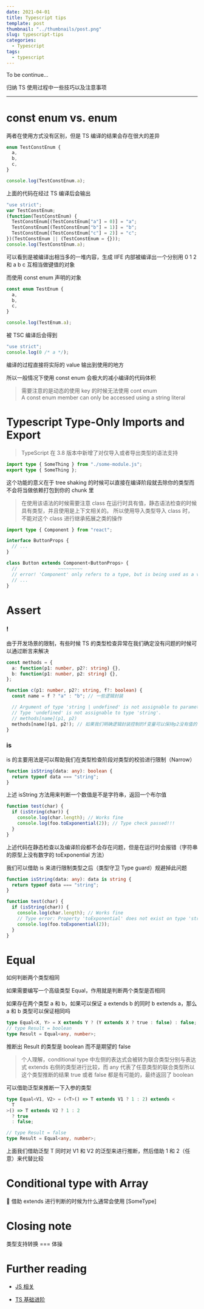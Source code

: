 ```yaml
---
date: 2021-04-01
title: Typescript tips
template: post
thumbnail: "../thumbnails/post.png"
slug: typescript-tips
categories:
  - Typescript
tags:
  - typescript
---
```


To be continue...

归纳 TS 使用过程中一些技巧以及注意事项

---

# const enum vs. enum

两者在使用方式没有区别，但是 TS 编译的结果会存在很大的差异

```ts
enum TestConstEnum {
  a,
  b,
  c,
}

console.log(TestConstEnum.a);
```

上面的代码在经过 TS 编译后会输出

```ts
"use strict";
var TestConstEnum;
(function(TestConstEnum) {
  TestConstEnum[(TestConstEnum["a"] = 0)] = "a";
  TestConstEnum[(TestConstEnum["b"] = 1)] = "b";
  TestConstEnum[(TestConstEnum["c"] = 2)] = "c";
})(TestConstEnum || (TestConstEnum = {}));
console.log(TestConstEnum.a);
```

可以看到是被编译出相当多的一堆内容，生成 IIFE 内部被编译出一个分别用 0 1 2 和 a b c 互相当做键值的对象

而使用 const enum 声明的对象

```ts
const enum TestEnum {
  a,
  b,
  c,
}

console.log(TestEnum.a);
```

被 TSC 编译后会得到

```ts
"use strict";
console.log(0 /* a */);
```

编译的过程直接将实际的 value 输出到使用的地方

所以一般情况下使用 const enum 会极大的减小编译的代码体积

> 需要注意的是动态的使用 key 的时候无法使用 cont enum<br />
> A const enum member can only be accessed using a string literal

# Typescript Type-Only Imports and Export

> TypeScript 在 3.8 版本中新增了对仅导入或者导出类型的语法支持

```ts
import type { SomeThing } from "./some-module.js";
export type { SomeThing };
```

这个功能的意义在于 tree shaking 的时候可以直接在编译阶段就去除你的类型而不会将当做依赖打包到你的 chunk 里

> 在使用该语法的时候需要注意 class 在运行时具有值，静态语法检查的时候具有类型，并且使用是上下文相关的。 所以使用导入类型导入 class 时，不能对这个 class 进行继承拓展之类的操作

```ts
import type { Component } from "react";

interface ButtonProps {
  // ...
}

class Button extends Component<ButtonProps> {
  //               ~~~~~~~~~
  // error! 'Component' only refers to a type, but is being used as a value here.
  // ...
}
```

# Assert

### !

由于开发场景的限制，有些时候 TS 的类型检查异常在我们确定没有问题的时候可以通过断言来解决

```ts
const methods = {
  a: function(p1: number, p2?: string) {},
  b: function(p1: number, p2: string) {},
};

function c(p1: number, p2?: string, f?: boolean) {
  const name = f ? "a" : "b"; // 一些逻辑封装

  // Argument of type 'string | undefined' is not assignable to parameter of type 'string'.
  // Type 'undefined' is not assignable to type 'string'.
  // methods[name](p1, p2)
  methods[name](p1, p2!); // 如果我们明确逻辑封装控制的f变量可以保持p2没有值的时候返回的是false这里可以使用断言来解决类型异常
}
```

### is

is 的主要用法是可以帮助我们在类型检查阶段对类型的校验进行限制（Narrow）

```ts
function isString(data: any): boolean {
  return typeof data === "string";
}
```

上述 isString 方法用来判断一个数值是不是字符串，返回一个布尔值

```ts
function test(char) {
  if (isString(char)) {
    console.log(char.length); // Works fine
    console.log(foo.toExponential(2)); // Type check passed!!!
  }
}
```

上述代码在静态检查以及编译阶段都不会存在问题，但是在运行时会报错（字符串的原型上没有数字的 toExponential 方法）

我们可以借助 is 来进行限制类型之后（类型守卫 Type guard）规避掉此问题

```ts
function isString(data: any): data is string {
  return typeof data === "string";
}

function test(char) {
  if (isString(char)) {
    console.log(char.length); // Works fine
    // Type error: Property 'toExponential' does not exist on type 'string'.
    console.log(foo.toExponential(2));
  }
}
```

# Equal

如何判断两个类型相同

如果需要编写一个高级类型 Equal，作用就是判断两个类型是否相同

如果存在两个类型 a 和 b，如果可以保证 a extends b 的同时 b extends a，那么 a 和 b 类型可以保证相同吗

```ts
type Equal<X, Y> = X extends Y ? (Y extends X ? true : false) : false;
// type Result = boolean
type Result = Equal<any, number>;
```

推断出 Result 的类型是 boolean 而不是期望的 false

> 个人理解，conditional type 中左侧的表达式会被转为联合类型分别与表达式 extends 右侧的类型进行比较，而 any 代表了任意类型的联合类型所以这个类型推断的结果 true 或者 false 都是有可能的，最终返回了 boolean

可以借助泛型来推断一下入参的类型

```ts
type Equal<V1, V2> = (<T>() => T extends V1 ? 1 : 2) extends <
  T
>() => T extends V2 ? 1 : 2
  ? true
  : false;

// type Result = false
type Result = Equal<any, number>;
```

上面我们借助泛型 T 同时对 V1 和 V2 的泛型来进行推断，然后借助 1 和 2（任意）来代替比较

# Conditional type with Array

 借助 extends 进行判断的时候为什么通常会使用 [SomeType]

# Closing note

类型支持转换 === 体操

# Further reading

- [JS 相关](/pay-attention-to-these-js)

- [TS 基础进阶](/typescript)
